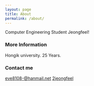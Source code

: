 ```yaml
---
layout: page
title: About
permalink: /about/
---
```


Computer Engineering Student Jeongfeel!

### More Information

Hongik university.
25 Years.

### Contact me

[eve8108-@hanmail.net](mailto:eve8108-@hanmail.net)
[2jeongfeel](mailto:instagram.com/2jeongfeel/)
